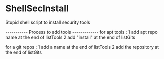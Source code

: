 # ShellSecInstall
Stupid shell script to install security tools 

----------- Process to add tools -------------
for apt tools : 
1 add apt repo name at the end of listTools 
2 add "install" at the end of listGits

for a git repos : 
1 add a name at the end of listTools
2 add the repository at the end of listGits

